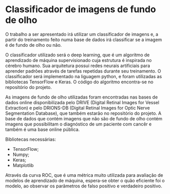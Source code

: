 # Classificador de imagens de fundo de olho

O trabalho a ser apresentado irá utilizar um classificador de imagens e, a partir do treinamento feito numa base de dados irá classificar se a imagem é de fundo de olho ou não. 

O classificador utilizado será o deep learning, que é um algoritmo de aprendizado de máquina supervisionado cuja estrutura é inspirada no cérebro humano. Sua arquitetura possui redes neurais artificiais para aprender padrões através de tarefas repetidas durante seu treinamento. O classificador será implementado na liguagem python, e foram utilizadas as bibliotecas TensorFlow e Keras. O código do algoritmo encontra-se no repositório do projeto.

As imagens de fundo de olho utilizadas foram encontradas nas bases de dados online disponibilizada pelo DRIVE (Digital Retinal Images for Vessel Extraction) e pelo DRIONS-DB (Digital Retinal Images for Optic Nerve Segmentation Database), que também estarão no repositório do projeto. A base de dados que contém imagens que não são de fundo de olho contém imagens que possibilitam o diagnóstico de um paciente com cancêr e também é uma base online pública.

Bibliotecas necessárias:
  * TensorFlow;  
  * Numpy;
  * Keras;
  * Matplotlib

Através da curva ROC, que é uma métrica muito utilizada para avaliação de modelos de aprendizado de máquina, espera-se obter o quão eficiente foi o modelo, ao observar os parâmetros de falso positivo e verdadeiro positivo.
